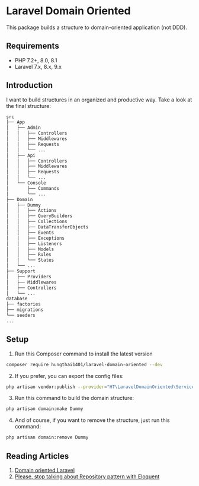 # Laravel Domain Oriented
This package builds a structure to domain-oriented application (not DDD).

## Requirements
- PHP 7.2+, 8.0, 8.1
- Laravel 7.x, 8.x, 9.x

## Introduction
I want to build structures in an organized and productive way. Take a look at the final structure:
```bash
src
├── App
│   ├── Admin
│   │   ├── Controllers
│   │   ├── Middlewares
│   │   ├── Requests
│   │   └── ...
│   ├── Api
│   │   ├── Controllers
│   │   ├── Middlewares
│   │   ├── Requests
│   │   └── ...
│   └── Console
│       ├── Commands
│       └── ...
├── Domain
│   ├── Dummy
│   │   ├── Actions
│   │   ├── QueryBuilders
│   │   ├── Collections
│   │   ├── DataTransferObjects
│   │   ├── Events
│   │   ├── Exceptions
│   │   ├── Listeners
│   │   ├── Models
│   │   ├── Rules
│   │   └── States
│   └── ...
├── Support
│   ├── Providers
│   ├── Middlewares
│   ├── Controllers
│   └── ...
database
├── factories
├── migrations
└── seeders
...
```

## Setup
1. Run this Composer command to install the latest version
```bash
composer require hungthai1401/laravel-domain-oriented --dev
```
2. If you prefer, you can export the config files:
```bash
php artisan vendor:publish --provider="HT\LaravelDomainOriented\ServiceProvider" --tag="config"
```
3. Run this command to build the domain structure:
```bash
php artisan domain:make Dummy
```
4. And of course, if you want to remove the structure, just run this command:
```bash
php artisan domain:remove Dummy
```

## Reading Articles
1. [Domain oriented Laravel](https://stitcher.io/blog/laravel-beyond-crud-01-domain-oriented-laravel)
2. [Please, stop talking about Repository pattern with Eloquent](https://adelf.tech/2019/useless-eloquent-repositories)
